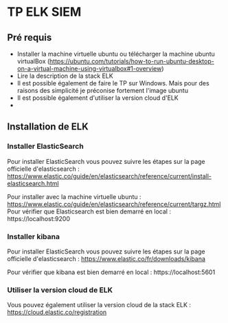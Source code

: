 
# TP ELK SIEM
## Pré requis
- Installer la machine virtuelle ubuntu ou télécharger la machine ubuntu virtualBox (https://ubuntu.com/tutorials/how-to-run-ubuntu-desktop-on-a-virtual-machine-using-virtualbox#1-overview)
- Lire la description de la stack ELK
- Il est possible également de faire le TP sur Windows. Mais pour des raisons des simplicité je préconise fortement l'image ubuntu
- Il est possible également d'utiliser la version cloud d'ELK
- 
## Installation de ELK

### Installer ElasticSearch
Pour installer ElasticSearch vous pouvez suivre les étapes sur la page officielle d'elasticsearch : https://www.elastic.co/guide/en/elasticsearch/reference/current/install-elasticsearch.html 

Pour installer avec la machine virtuelle ubuntu : https://www.elastic.co/guide/en/elasticsearch/reference/current/targz.html 
Pour vérifier que Elasticsearch est bien demarré en local : https://localhost:9200
### Installer kibana
Pour installer ElasticSearch vous pouvez suivre les étapes sur la page officielle d'elasticsearch : https://www.elastic.co/fr/downloads/kibana

Pour vérifier que kibana est bien demarré en local : https://localhost:5601

### Utiliser la version cloud de ELK 
Vous pouvez également utiliser la version cloud de la stack ELK : https://cloud.elastic.co/registration 



